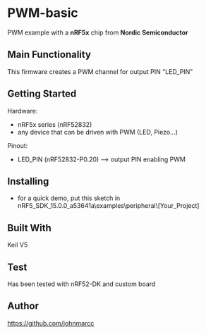 # PWM-basic
PWM example with a **nRF5x** chip from **Nordic Semiconductor**

## Main Functionality
This firmware creates a PWM channel for output PIN "LED_PIN"

## Getting Started

Hardware: 

- nRF5x series (nRF52832)
- any device that can be driven with PWM (LED, Piezo...)

Pinout: 

- LED_PIN (nRF52832-P0.20) --> output PIN enabling PWM 

## Installing
- for a quick demo, put this sketch in nRF5_SDK_15.0.0_a53641a\examples\peripheral\\[Your_Project]

## Built With

Keil V5

## Test
Has been tested with nRF52-DK and custom board 

## Author
https://github.com/johnmarcc
